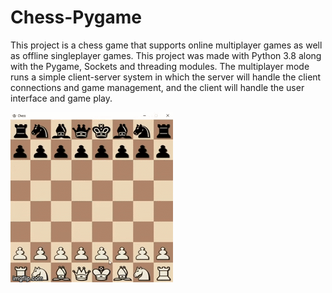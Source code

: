 # Chess-Pygame
This project is a chess game that supports online multiplayer games as well as offline singleplayer games. This project was made with Python 3.8 along with the Pygame, Sockets and threading modules. The multiplayer mode runs a simple client-server system in which the server will handle the client connections and game management, and the client will handle the user interface and game play.

![gameplay demo](screenshots/gameplay.gif)